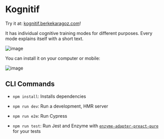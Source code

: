 # Kognitif

Try it at: [kognitif.berkekaragoz.com](https://kognitif.berkekaragoz.com)!

It has individual cognitive training modes for different purposes. Every mode explains itself with a short text.

![image](https://user-images.githubusercontent.com/34271483/151677836-3804c75f-beba-4c5c-86b9-055ee70e0550.png)

You can install it on your computer or mobile:

![image](https://user-images.githubusercontent.com/34271483/171207087-e46f085e-996d-40a2-8d56-47e87cfa0cc5.png)

## CLI Commands

- `npm install`: Installs dependencies

- `npm run dev`: Run a development, HMR server

- `npm run e2e`: Run Cypress

- `npm run test`: Run Jest and Enzyme with
  [`enzyme-adapter-preact-pure`](https://github.com/preactjs/enzyme-adapter-preact-pure) for
  your tests
